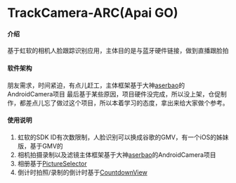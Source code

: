 # TrackCamera-ARC(Apai GO)

#### 介绍
基于虹软的相机人脸跟踪识别应用，主体目的是与蓝牙硬件链接，做到直播跟脸拍

#### 软件架构
朋友需求，时间紧迫，有点儿赶工，主体框架基于大神[aserbao](https://github.com/aserbao/AndroidCamera.git)的AndroidCamera项目
最后基于某些原因，项目硬件没完成，所以没上架，仓促制作，都差点儿忘了做过这个项目，所以本着学习的态度，拿出来给大家做个参考。

#### 使用说明

1. 虹软的SDK ID有次数限制，人脸识别可以换成谷歌的GMV，有一个iOS的姊妹版，基于GMV的
2. 相机拍摄录制以及滤镜主体框架基于大神[aserbao](https://github.com/aserbao/AndroidCamera.git)的AndroidCamera项目
3. 相册基于[PictureSelector](https://github.com/LuckSiege/PictureSelector.git)
4. 倒计时拍照/录制的倒计时基于[CountdownView](https://github.com/iwgang/CountdownView.git)
